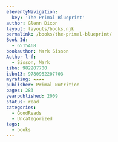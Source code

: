 ```yaml
---
eleventyNavigation:
  key: 'The Primal Blueprint'
author: Glenn Dixon
layout: layouts/books.njk
permalink: /books/the-primal-blueprint/
Book Id:
  - 6515468
bookauthor: Mark Sisson
Author l-f:
  - Sisson, Mark
isbn: 982207700
isbn13: 9780982207703
myrating: ★★★★
publisher: Primal Nutrition
pages: 283
yearpublished: 2009
status: read
categories:
  - GoodReads
  - Uncategorized
tags:
  - books
---
```

